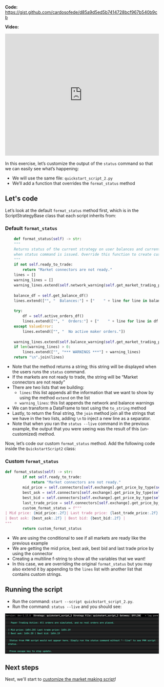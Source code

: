 **Code:** <https://gist.github.com/cardosofede/d85a9d5ed5b7414728bcf967b540b9cb>

**Video:**
<iframe style="width:100%; min-height:400px;" src="https://www.youtube.com/embed/86qPi9eycxk" frameborder="0" allow="accelerometer; autoplay; encrypted-media; gyroscope; picture-in-picture" allowfullscreen></iframe>

In this exercise, let’s customize the output of the `status` command so that we can easily see what’s happening:

- We will use the same file: `quickstart_script_2.py`
- We’ll add a function that overrides the `format_status` method

## Let's code

Let’s look at the default `format_status` method first, which is in the ScriptStrategyBase class that each script inherits from:

### Default `format_status`

```python
    def format_status(self) -> str:
    """
    Returns status of the current strategy on user balances and current active orders. This function is called
    when status command is issued. Override this function to create custom status display output.
    """
    if not self.ready_to_trade:
        return "Market connectors are not ready."
    lines = []
    warning_lines = []
    warning_lines.extend(self.network_warning(self.get_market_trading_pair_tuples()))

    balance_df = self.get_balance_df()
    lines.extend(["", "  Balances:"] + ["    " + line for line in balance_df.to_string(index=False).split("\n")])

    try:
        df = self.active_orders_df()
        lines.extend(["", "  Orders:"] + ["    " + line for line in df.to_string(index=False).split("\n")])
    except ValueError:
        lines.extend(["", "  No active maker orders."])

    warning_lines.extend(self.balance_warning(self.get_market_trading_pair_tuples()))
    if len(warning_lines) > 0:
        lines.extend(["", "*** WARNINGS ***"] + warning_lines)
    return "\n".join(lines)
```

- Note that the method returns a string; this string will be displayed when the users runs the `status` command.
- If the markets are not ready to trade, the string will be “Market connectors are not ready”
- There are two lists that we building:
    - `lines`: this list appends all the information that we want to show by using the method `extend` on the list
    - `warning_lines`: this list appends the network and balance warnings
- We can transform a DataFrame to text using the `to_string` method
- Lastly, to return the final string, the `join` method join all the strings that we have in the two lists, adding `\n` to inject a new line as a separator.
- Note that when you ran the `status --live` command in the previous example, the output that you were seeing was the result of this (un-customized) method.

Now, let’s code our custom `format_status` method. Add the following code inside the `QuickstartScript2` class:

### Custom `format_status`

```python
def format_status(self) -> str:
        if not self.ready_to_trade:
            return "Market connectors are not ready."
        mid_price = self.connectors[self.exchange].get_price_by_type(self.trading_pair, PriceType.MidPrice)
        best_ask = self.connectors[self.exchange].get_price_by_type(self.trading_pair, PriceType.BestAsk)
        best_bid = self.connectors[self.exchange].get_price_by_type(self.trading_pair, PriceType.BestBid)
        last_trade_price = self.connectors[self.exchange].get_price_by_type(self.trading_pair, PriceType.LastTrade)
        custom_format_status = f"""
| Mid price: {mid_price:.2f}| Last trade price: {last_trade_price:.2f}
| Best ask: {best_ask:.2f} | Best bid: {best_bid:.2f} | 
"""
        return custom_format_status
```

- We are using the conditional to see if all markets are ready like the previous example
- We are getting the mid price, best ask, best bid and last trade price by using the connector
- Creating a multiline f-string to show all the variables that we want!
- In this case, we are overriding the original `format_status` but you may also extend it by appending to the `lines` list with another list that contains custom strings.

## Running the script

- Run the command: `start --script quickstart_script_2.py`.
- Run the command: `status --live` and you should see:

![Alt text](Untitled%204.png)

## Next steps

Next, we'll start to [customize the market making script](custom-pmm-4.md)!
